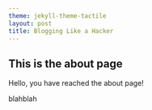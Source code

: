 ```yaml
---
theme: jekyll-theme-tactile
layout: post
title: Blogging Like a Hacker
---
```


## This is the about page

Hello, you have reached the about page!

blahblah
